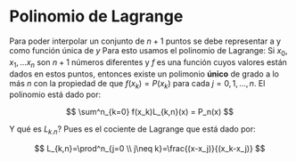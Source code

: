 # Polinomio de Lagrange

Para poder interpolar un conjunto de $n+1$ puntos se debe representar a y como función única de $y$
Para esto usamos el polinomio de Lagrange:
Si $x_0,x_1,\ldots x_n$ son $n+1$ números diferentes y $f$ es una función cuyos valores están dados en estos puntos, entonces existe un polimonio **único** de grado a lo más $n$ con la propiedad de que $f(x_k)=P(x_k)$ para cada $j=0,1,\dots,n$. El polinomio está dado por:

$$
\sum^n_{k=0} f(x_k)L_{k,n}(x) = P_n(x)
$$

Y qué es $L_{k.n}?$ Pues es el cociente de Lagrange que está dado por:

$$
L_{k,n}=\prod^n_{j=0 \\ j\neq k}=\frac{(x-x_j)}{(x_k-x_j)}
$$
